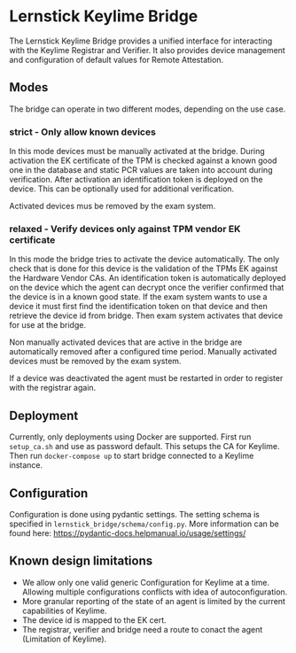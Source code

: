 # Lernstick Keylime Bridge
The Lernstick Keylime Bridge provides a unified interface for interacting with the Keylime Registrar and Verifier.
It also provides device management and configuration of default values for Remote Attestation. 

## Modes
The bridge can operate in two different modes, depending on the use case.

### strict - Only allow known devices
In this mode devices must be manually activated at the bridge.
During activation the EK certificate of the TPM is checked against a known good one in the database and static PCR 
values are taken into account during verification.
After activation an identification token is deployed on the device. 
This can be optionally used for additional verification. 

Activated devices mus be removed by the exam system.
### relaxed - Verify devices only against TPM vendor EK certificate
In this mode the bridge tries to activate the device automatically. 
The only check that is done for this device is the validation of the TPMs EK against the Hardware Vendor CAs. 
An identification token is automatically deployed on the device which the agent can decrypt once the verifier confirmed
that the device is in a known good state.
If the exam system wants to use a device it must first find the identification token on that device and then retrieve
the device id from bridge. Then exam system activates that device for use at the bridge.

Non manually activated devices that are active in the bridge are automatically removed after a configured time period.
Manually activated devices must be removed by the exam system. 

If a device was deactivated the agent must be restarted in order to register with the registrar again. 
## Deployment
Currently, only deployments using Docker are supported. 
First run `setup_ca.sh` and use as password default. This setups the CA for Keylime.
Then run `docker-compose up` to start bridge connected to a Keylime instance.

## Configuration
Configuration is done using pydantic settings. The setting schema is specified in `lernstick_bridge/schema/config.py`. 
More information can be found here: https://pydantic-docs.helpmanual.io/usage/settings/

## Known design limitations
* We allow only one valid generic Configuration for Keylime at a time. 
  Allowing multiple configurations conflicts with idea of autoconfiguration.
* More granular reporting of the state of an agent is limited by the current capabilities of Keylime.
* The device id is mapped to the EK cert.
* The registrar, verifier and bridge need a route to conact the agent (Limitation of Keylime).